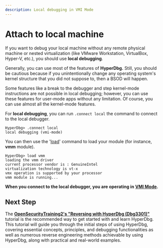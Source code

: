 ```yaml
---
description: Local debugging in VMI Mode
---
```


# Attach to local machine

If you want to debug your local machine without any remote physical machine or nested virtualization (like VMware Workstation, VirtualBox, Hyper-V, etc.), you should use **local debugging**.

Generally, you can use most of the features of **HyperDbg.** Still, you should be cautious because if you unintentionally change any operating system's kernel structure that you did not suppose to, then a BSOD will happen.

Some features like a break to the debugger and step kernel-mode instructions are not possible in local debugging; however, you can use these features for user-mode apps without any limitation. Of course, you can use almost all the kernel-mode features.

For **local debugging**, you can run `.connect local` the command to connect to the local debugger.

```
HyperDbg> .connect local
local debugging (vmi-mode)
```

You can then use the '[load](https://docs.hyperdbg.org/commands/debugging-commands/load)' command to load your module (for instance, **vmm** module).

```
HyperDbg> load vmm
loading the vmm driver
current processor vendor is : GenuineIntel
virtualization technology is vt-x
vmx operation is supported by your processor
vmm module is running...
```

**When you connect to the local debugger, you are operating in** [**VMI Mode**](https://docs.hyperdbg.org/using-hyperdbg/prerequisites/operation-modes#vmi-mode)**.**

## Next Step

The [**OpenSecurityTraining2's "Reversing with HyperDbg (Dbg3301)"**](https://ost2.fyi/Dbg3301) tutorial is the recommended way to get started with and learn HyperDbg. This tutorial will guide you through the initial steps of using HyperDbg, covering essential concepts, principles, and debugging functionalities as well as numerous reverse engineering methods achievable by using HyperDbg, along with practical and real-world examples.
